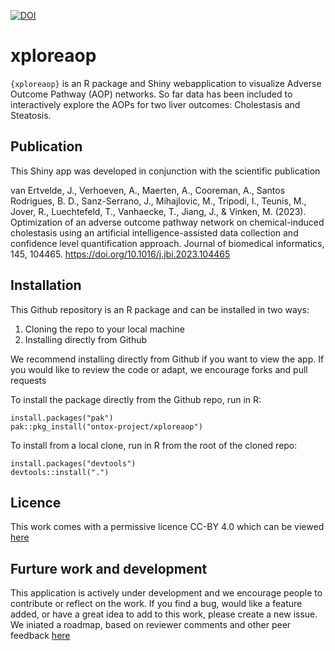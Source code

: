 [![DOI](https://zenodo.org/badge/701327989.svg)](https://zenodo.org/doi/10.5281/zenodo.8416809)

# xploreaop

`{xploreaop}` is an R package and Shiny webapplication to visualize Adverse 
Outcome Pathway (AOP) networks. So far data has been included to interactively 
explore the AOPs for two liver outcomes: Cholestasis and Steatosis.

## Publication
This Shiny app was developed in conjunction with the scientific publication 

van Ertvelde, J., Verhoeven, A., Maerten, A., Cooreman, A., Santos Rodrigues, B. D., Sanz-Serrano, J., Mihajlovic, M., Tripodi, I., Teunis, M., Jover, R., Luechtefeld, T., Vanhaecke, T., Jiang, J., & Vinken, M. (2023). Optimization of an adverse outcome pathway network on chemical-induced cholestasis using an artificial intelligence-assisted data collection and confidence level quantification approach. Journal of biomedical informatics, 145, 104465. https://doi.org/10.1016/j.jbi.2023.104465

## Installation
This Github repository is an R package and can be installed in two ways:

 1. Cloning the repo to your local machine
 2. Installing directly from Github
 
We recommend installing directly from Github if you want to view the app. If you 
would like to review the code or adapt, we encourage forks and pull requests

To install the package directly from the Github repo, run in R:
```
install.packages("pak")
pak::pkg_install("ontox-project/xploreaop")
```

To install from a local clone, run in R from the root of the cloned repo:
```
install.packages("devtools")
devtools::install(".")
```

## Licence
This work comes with a permissive licence CC-BY 4.0 which can be viewed [here](https://github.com/ontox-project/xploreaop/blob/main/LICENSE.md)

## Furture work and development
This application is actively under development and we encourage people to contribute or reflect on the work. If you find a bug, would like a feature added, or have a great idea to add to this work, please create a new issue. 
We iniated a roadmap, based on reviewer comments and other peer feedback [here](https://github.com/ontox-project/xploreaop/blob/main/ROADMAP.md)





